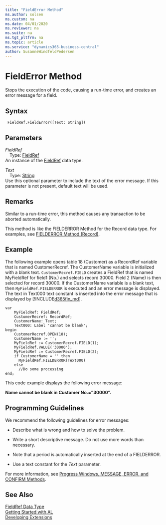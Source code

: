 ```yaml
---
title: "FieldError Method"
ms.author: solsen
ms.custom: na
ms.date: 04/01/2020
ms.reviewer: na
ms.suite: na
ms.tgt_pltfrm: na
ms.topic: article
ms.service: "dynamics365-business-central"
author: SusanneWindfeldPedersen
---
```

[//]: # (START>DO_NOT_EDIT)
[//]: # (IMPORTANT:Do not edit any of the content between here and the END>DO_NOT_EDIT.)
[//]: # (Any modifications should be made in the .xml files in the ModernDev repo.)
# FieldError Method
Stops the execution of the code, causing a run-time error, and creates an error message for a field.


## Syntax
```
 FieldRef.FieldError([Text: String])
```
## Parameters
*FieldRef*  
&emsp;Type: [FieldRef](fieldref-data-type.md)  
An instance of the [FieldRef](fieldref-data-type.md) data type.  

*Text*  
&emsp;Type: [String](../string/string-data-type.md)  
Use this optional parameter to include the text of the error message. If this parameter is not present, default text will be used.  



[//]: # (IMPORTANT: END>DO_NOT_EDIT)


## Remarks  
 Similar to a run-time error, this method causes any transaction to be aborted automatically.  
  
 This method is like the FIELDERROR Method for the Record data type. For examples, see [FIELDERROR Method \(Record\)](../../methods-auto/record/record-fielderror-method.md).  
  
## Example  
 The following example opens table 18 \(Customer\) as a RecordRef variable that is named CustomerRecref. The CustomerName variable is initialized with a blank text. `CustomerRecref.FIELD` creates a FieldRef that is named MyFieldRef for field1 \(No.\) and selects record 30000. Field 2 \(Name\) is then selected for record 30000. If the CustomerName variable is a blank text, then `MyFieldRef.FIELDERROR` is executed and an error message is displayed. The text in Text000 text constant is inserted into the error message that is displayed by [!INCLUDE[d365fin_md](../../includes/d365fin_md.md)]. 

```
var
    MyFieldRef: FieldRef;
    CustomerRecref: RecordRef;
    CustomerName: Text;
    Text000: Label 'cannot be blank';
begin
    CustomerRecref.OPEN(18);  
    CustomerName := '';  
    MyFieldRef := CustomerRecref.FIELD(1);  
    MyFieldRef.VALUE('30000');  
    MyFieldRef := CustomerRecref.FIELD(2);  
    if CustomerName = '' then  
      MyFieldRef.FIELDERROR(Text000)  
    else  
      //Do some processing  
end;
```  
  
 This code example displays the following error message:  
  
 **Name cannot be blank in Customer No.=”30000”.**  
  
## Programming Guidelines  
 We recommend the following guidelines for error messages:  
  
-   Describe what is wrong and how to solve the problem.  
  
-   Write a short descriptive message. Do not use more words than necessary.  
  
-   Note that a period is automatically inserted at the end of a FIELDERROR.  
  
-   Use a text constant for the *Text* parameter.  
  
 For more information, see [Progress Windows, MESSAGE, ERROR, and CONFIRM Methods](../../devenv-progress-windows-message-error-and-confirm-methods.md). 

 
## See Also
[FieldRef Data Type](fieldref-data-type.md)  
[Getting Started with AL](../../devenv-get-started.md)  
[Developing Extensions](../../devenv-dev-overview.md)